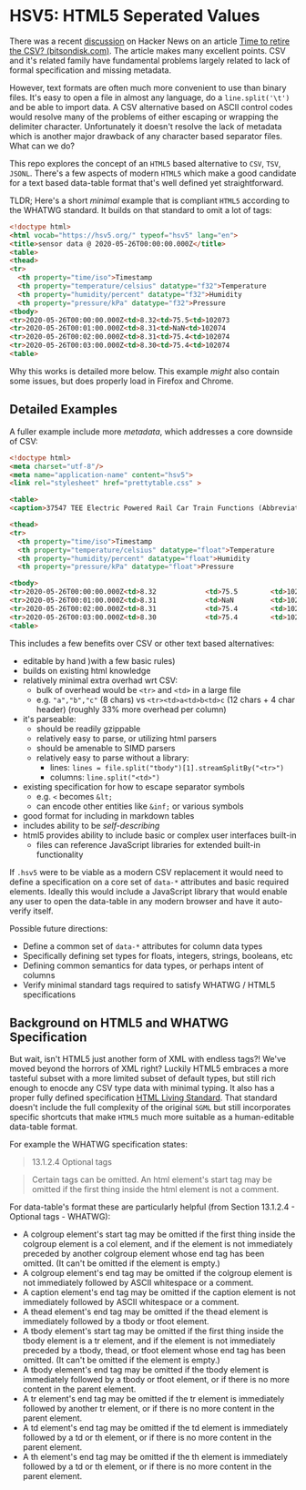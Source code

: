 # HSV5: HTML5 Seperated Values

There was a recent [discussion](https://news.ycombinator.com/item?id=28221654) on Hacker News on an article [Time to retire the CSV? (bitsondisk.com)](https://www.bitsondisk.com/writing/2021/retire-the-csv/).
The article makes many excellent points. CSV and it's related family have fundamental problems largely related to lack of formal specification and missing metadata.

However, text formats are often much more convenient to use than binary files.
It's easy to open a file in almost any language, do a `line.split('\t')` and be able to import data.
A CSV alternative based on ASCII control codes would resolve many of the problems of either escaping or wrapping the delimiter character. 
Unfortunately it doesn't resolve the lack of metadata which is another major drawback of any character based separator files.
What can we do? 

This repo explores the concept of an `HTML5` based alternative to `CSV`, `TSV`, `JSONL`.
There's a few aspects of modern `HTML5` which make a good candidate for a text based data-table format that's well defined yet straightforward. 

TLDR; Here's a short _minimal_ example that is compliant `HTML5` according to the WHATWG standard. It builds on that standard to omit a lot of tags: 

```html
<!doctype html>
<html vocab="https://hsv5.org/" typeof="hsv5" lang="en">
<title>sensor data @ 2020-05-26T00:00:00.000Z</title>
<table>
<thead>
<tr>
  <th property="time/iso">Timestamp
  <th property="temperature/celsius" datatype="f32">Temperature
  <th property="humidity/percent" datatype="f32">Humidity
  <th property="pressure/kPa" datatype="f32">Pressure
<tbody>
<tr>2020-05-26T00:00:00.000Z<td>8.32<td>75.5<td>102073
<tr>2020-05-26T00:01:00.000Z<td>8.31<td>NaN<td>102074
<tr>2020-05-26T00:02:00.000Z<td>8.31<td>75.4<td>102074
<tr>2020-05-26T00:03:00.000Z<td>8.30<td>75.4<td>102074
<table>
```

Why this works is detailed more below. This example _might_ also contain some issues, but does properly load in Firefox and Chrome. 

## Detailed Examples 

A fuller example include more _metadata_, which addresses a core downside of CSV:

```html
<!doctype html>
<meta charset="utf-8"/>
<meta name="application-name" content="hsv5">
<link rel="stylesheet" href="prettytable.css" >

<table>
<caption>37547 TEE Electric Powered Rail Car Train Functions (Abbreviated)

<thead>
<tr>
  <th property="time/iso">Timestamp
  <th property="temperature/celsius" datatype="float">Temperature
  <th property="humidity/percent" datatype="float">Humidity
  <th property="pressure/kPa" datatype="float">Pressure

<tbody>
<tr>2020-05-26T00:00:00.000Z<td>8.32            <td>75.5        <td>102073
<tr>2020-05-26T00:01:00.000Z<td>8.31            <td>NaN         <td>102074
<tr>2020-05-26T00:02:00.000Z<td>8.31            <td>75.4        <td>102074
<tr>2020-05-26T00:03:00.000Z<td>8.30            <td>75.4        <td>102074
<table>
```

This includes a few benefits over CSV or other text based alternatives:
- editable by hand )with a few basic rules)
- builds on existing html knowledge
- relatively minimal extra overhad wrt CSV:
  - bulk of overhead would be `<tr>` and `<td>` in a large file
  - e.g. `"a","b","c"` (8 chars) vs `<tr><td>a<td>b<td>c` (12 chars + 4 char header) (roughly 33% more overhead per column) 
- it's parseable:
  - should be readily gzippable
  - relatively easy to parse, or utilizing html parsers
  - should be amenable to SIMD parsers
  - relatively easy to parse without a library:
    - lines: `lines = file.split("tbody")[1].streamSplitBy("<tr>")` 
    - columns: `line.split("<td>")` 
- existing specification for how to escape separator symbols
  - e.g. `<` becomes `&lt;`
  - can encode other entities like `&inf;` or various symbols
- good format for including in markdown tables
- includes ability to be _self-describing_
- html5 provides ability to include basic or complex user interfaces built-in
  - files can reference JavaScript libraries for extended built-in functionality


If `.hsv5` were to be viable as a modern CSV replacement it would need to define a specification on a core set of `data-*` attributes and basic required elements. Ideally this would include a JavaScript library that would enable any user to open the data-table in any modern browser and have it auto-verify itself. 

Possible future directions:

- Define a common set of `data-*` attributes for column data types
- Specifically defining set types for floats, integers, strings, booleans, etc
- Defining common semantics for data types, or perhaps intent of columns
- Verify minimal standard tags required to satisfy WHATWG / HTML5 specifications

## Background on HTML5 and WHATWG Specification

But wait, isn't HTML5 just another form of XML with endless tags?! We've moved beyond the horrors of XML right?
Luckily HTML5 embraces a more tasteful subset with a more limited subset of default types, but still rich enough to enocde any CSV type data with minimal typing.
It also has a proper fully defined specification [HTML Living Standard](https://html.spec.whatwg.org/multipage/syntax.html).
That standard doesn't include the full complexity of the original `SGML` but still incorporates specific shortcuts that make `HTML5` much more suitable as a human-editable data-table format. 

For example the WHATWG specification states: 
> 13.1.2.4 Optional tags

> Certain tags can be omitted.
> An html element's start tag may be omitted if the first thing inside the html element is not a comment.

For data-table's format these are particularly helpful (from Section 13.1.2.4 - Optional tags - WHATWG):

- A colgroup element's start tag may be omitted if the first thing inside the colgroup element is a col element, and if the element is not immediately preceded by another colgroup element whose end tag has been omitted. (It can't be omitted if the element is empty.)
- A colgroup element's end tag may be omitted if the colgroup element is not immediately followed by ASCII whitespace or a comment.
- A caption element's end tag may be omitted if the caption element is not immediately followed by ASCII whitespace or a comment.
- A thead element's end tag may be omitted if the thead element is immediately followed by a tbody or tfoot element.
- A tbody element's start tag may be omitted if the first thing inside the tbody element is a tr element, and if the element is not immediately preceded by a tbody, thead, or tfoot element whose end tag has been omitted. (It can't be omitted if the element is empty.)
- A tbody element's end tag may be omitted if the tbody element is immediately followed by a tbody or tfoot element, or if there is no more content in the parent element.
- A tr element's end tag may be omitted if the tr element is immediately followed by another tr element, or if there is no more content in the parent element.
- A td element's end tag may be omitted if the td element is immediately followed by a td or th element, or if there is no more content in the parent element.
- A th element's end tag may be omitted if the th element is immediately followed by a td or th element, or if there is no more content in the parent element.

